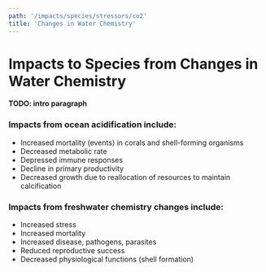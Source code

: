 ```yaml
---
path: '/impacts/species/stressors/co2'
title: 'Changes in Water Chemistry'
---
```


# Impacts to Species from Changes in Water Chemistry

**TODO: intro paragraph**

### Impacts from ocean acidification include:

- Increased mortality (events) in corals and shell-forming organisms
- Decreased metabolic rate
- Depressed immune responses
- Decline in primary productivity
- Decreased growth due to reallocation of resources to maintain calcification

### Impacts from freshwater chemistry changes include:

- Increased stress
- Increased mortality
- Increased disease, pathogens, parasites
- Reduced reproductive success
- Decreased physiological functions (shell formation)
